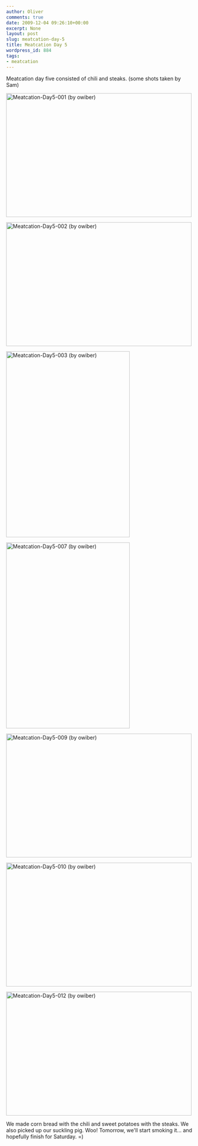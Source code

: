 ```yaml
---
author: Oliver
comments: true
date: 2009-12-04 09:26:10+00:00
excerpt: None
layout: post
slug: meatcation-day-5
title: Meatcation Day 5
wordpress_id: 884
tags:
- meatcation
---
```


Meatcation day five consisted of chili and steaks.  (some shots taken by Sam)

<a href="http://www.flickr.com/photos/owiber/4156909021/" title="Meatcation-Day5-001 (by owiber)"><img src="https://farm3.static.flickr.com/2703/4156909021_c03aeafcba.jpg" title="Meatcation-Day5-001 (by owiber)" alt="Meatcation-Day5-001 (by owiber)" width="500" height="333" /></a>

<a href="http://www.flickr.com/photos/owiber/4157670344/" title="Meatcation-Day5-002 (by owiber)"><img src="https://farm5.static.flickr.com/4002/4157670344_6f837af48b.jpg" title="Meatcation-Day5-002 (by owiber)" alt="Meatcation-Day5-002 (by owiber)" width="500" height="333" /></a>

<a href="http://www.flickr.com/photos/owiber/4156910563/" title="Meatcation-Day5-003 (by owiber)"><img src="https://farm3.static.flickr.com/2714/4156910563_04bd585a35.jpg" title="Meatcation-Day5-003 (by owiber)" alt="Meatcation-Day5-003 (by owiber)" width="333" height="500" /></a>

<a href="http://www.flickr.com/photos/owiber/4157674324/" title="Meatcation-Day5-007 (by owiber)"><img src="https://farm3.static.flickr.com/2744/4157674324_17766af987.jpg" title="Meatcation-Day5-007 (by owiber)" alt="Meatcation-Day5-007 (by owiber)" width="333" height="500" /></a>

<a href="http://www.flickr.com/photos/owiber/4156915559/" title="Meatcation-Day5-009 (by owiber)"><img src="https://farm3.static.flickr.com/2545/4156915559_7c82ac47fa.jpg" title="Meatcation-Day5-009 (by owiber)" alt="Meatcation-Day5-009 (by owiber)" width="500" height="333" /></a>

<a href="http://www.flickr.com/photos/owiber/4157677050/" title="Meatcation-Day5-010 (by owiber)"><img src="https://farm5.static.flickr.com/4037/4157677050_ee9b8c97ca.jpg" title="Meatcation-Day5-010 (by owiber)" alt="Meatcation-Day5-010 (by owiber)" width="500" height="333" /></a>

<a href="http://www.flickr.com/photos/owiber/4156918113/" title="Meatcation-Day5-012 (by owiber)"><img src="https://farm3.static.flickr.com/2602/4156918113_df3cdd00ed.jpg" title="Meatcation-Day5-012 (by owiber)" alt="Meatcation-Day5-012 (by owiber)" width="500" height="333" /></a>

We made corn bread with the chili and sweet potatoes with the steaks.  We also picked up our suckling pig. Woo!  Tomorrow, we'll start smoking it... and hopefully finish for Saturday. =)